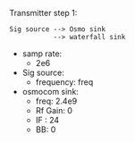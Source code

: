 Transmitter step 1:

```
Sig source --> Osmo sink
           --> waterfall sink
```

- samp rate:
  - 2e6
- Sig source:
  - frequency: freq
- osmocom sink:
  - freq: 2.4e9
  - Rf Gain: 0
  - IF : 24
  - BB: 0
